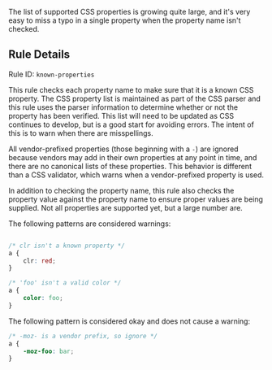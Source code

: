 The list of supported CSS properties is growing quite large, and it's very easy to miss a typo in a single property when the property name isn't checked. 

## Rule Details

Rule ID: `known-properties`

This rule checks each property name to make sure that it is a known CSS property. The CSS property list is maintained as part of the CSS parser and this rule uses the parser information to determine whether or not the property has been verified. This list will need to be updated as CSS continues to develop, but is a good start for avoiding errors. The intent of this is to warn when there are misspellings.

All vendor-prefixed properties (those beginning with a `-`) are ignored because vendors may add in their own properties at any point in time, and there are no canonical lists of these properties. This behavior is different than a CSS validator, which warns when a vendor-prefixed property is used.

In addition to checking the property name, this rule also checks the property value against the property name to ensure proper values are being supplied. Not all properties are supported yet, but a large number are.

The following patterns are considered warnings:

```css

/* clr isn't a known property */
a {
    clr: red;
}

/* 'foo' isn't a valid color */
a {
    color: foo;
}
```

The following pattern is considered okay and does not cause a warning:

```css
/* -moz- is a vendor prefix, so ignore */
a {
    -moz-foo: bar;
}
```

